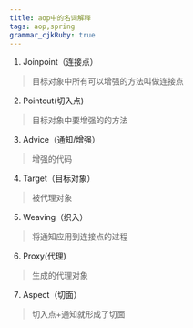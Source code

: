 ```yaml
---
title: aop中的名词解释
tags: aop,spring
grammar_cjkRuby: true
---
```

1. Joinpoint（连接点）

> 目标对象中所有可以增强的方法叫做连接点

2. Pointcut(切入点)

> 目标对象中要增强的的方法

3. Advice（通知/增强）

> 增强的代码

4. Target（目标对象）

> 被代理对象

5. Weaving（织入）

> 将通知应用到连接点的过程

6. Proxy(代理)

> 生成的代理对象

7. Aspect（切面）

> 切入点+通知就形成了切面